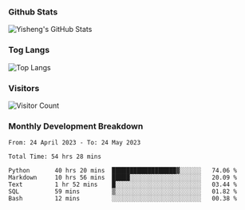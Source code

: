 ### Github Stats
![Yisheng's GitHub Stats](https://github-readme-stats-9qabuvhk1-gongyisheng.vercel.app/api?username=gongyisheng&count_private=true&show_icons=true)
### Tog Langs
![Top Langs](https://github-readme-stats-9qabuvhk1-gongyisheng.vercel.app/api/top-langs/?username=gongyisheng&layout=compact)
### Visitors
![Visitor Count](https://profile-counter.glitch.me/gongyisheng/count.svg)
### Monthly Development Breakdown
<!--START_SECTION:waka-->

```text
From: 24 April 2023 - To: 24 May 2023

Total Time: 54 hrs 28 mins

Python       40 hrs 20 mins  ██████████████████▓░░░░░░   74.06 %
Markdown     10 hrs 56 mins  █████░░░░░░░░░░░░░░░░░░░░   20.09 %
Text         1 hr 52 mins    █░░░░░░░░░░░░░░░░░░░░░░░░   03.44 %
SQL          59 mins         ▒░░░░░░░░░░░░░░░░░░░░░░░░   01.82 %
Bash         12 mins         ░░░░░░░░░░░░░░░░░░░░░░░░░   00.38 %
```

<!--END_SECTION:waka-->
